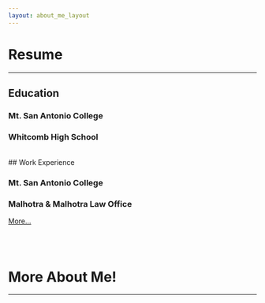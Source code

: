 ```yaml
---
layout: about_me_layout
---
```


# Resume
* * *
## Education

### Mt. San Antonio College
### Whitcomb High School
<br>
## Work Experience

### Mt. San Antonio College
### Malhotra & Malhotra Law Office
[More...](resume)

<br><br>
# More About Me!
* * *
